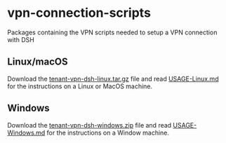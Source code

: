 # vpn-connection-scripts
Packages containing the VPN scripts needed to setup a VPN connection with DSH

## Linux/macOS
Download the [tenant-vpn-dsh-linux.tar.gz](https://github.com/kpn-dsh/vpn-connection-scripts/blob/master/tenant-vpn-dsh-linux-2.4.9-10.tar.gz) file and read [USAGE-Linux.md](https://github.com/kpn-dsh/vpn-connection-scripts/blob/master/USAGE-Linux.md) for the instructions on a Linux or MacOS machine.
  
## Windows
Download the [tenant-vpn-dsh-windows.zip](https://github.com/kpn-dsh/vpn-connection-scripts/blob/master/tenant-vpn-dsh-windows-2.4.9-10.zip) file and read [USAGE-Windows.md](https://github.com/kpn-dsh/vpn-connection-scripts/blob/master/USAGE-Windows.md) for the instructions on a Window machine.
